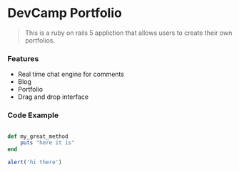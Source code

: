 # DevCamp Portfolio

> This is a ruby on rails 5 appliction that allows users to create their own portfolios.

### Features

- Real time chat engine for comments
- Blog 
- Portfolio 
- Drag and drop interface

### Code Example 

```ruby

def my_great_method
	puts "here it is"
end
```
```javascript
alert('hi there')
```
